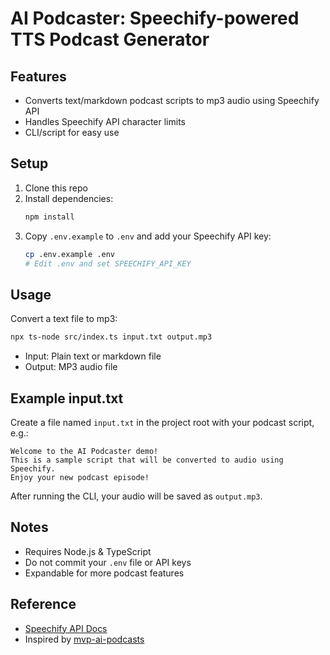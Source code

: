 # AI Podcaster: Speechify-powered TTS Podcast Generator

## Features

- Converts text/markdown podcast scripts to mp3 audio using Speechify API
- Handles Speechify API character limits
- CLI/script for easy use

## Setup

1. Clone this repo
2. Install dependencies:
   ```sh
   npm install
   ```
3. Copy `.env.example` to `.env` and add your Speechify API key:
   ```sh
   cp .env.example .env
   # Edit .env and set SPEECHIFY_API_KEY
   ```

## Usage

Convert a text file to mp3:

```sh
npx ts-node src/index.ts input.txt output.mp3
```

- Input: Plain text or markdown file
- Output: MP3 audio file

## Example input.txt

Create a file named `input.txt` in the project root with your podcast script, e.g.:

```
Welcome to the AI Podcaster demo!
This is a sample script that will be converted to audio using Speechify.
Enjoy your new podcast episode!
```

After running the CLI, your audio will be saved as `output.mp3`.

## Notes

- Requires Node.js & TypeScript
- Do not commit your `.env` file or API keys
- Expandable for more podcast features

## Reference

- [Speechify API Docs](https://docs.speechify.com/)
- Inspired by [mvp-ai-podcasts](https://github.com/SpeechifyInc/mvp-ai-podcasts.git)

